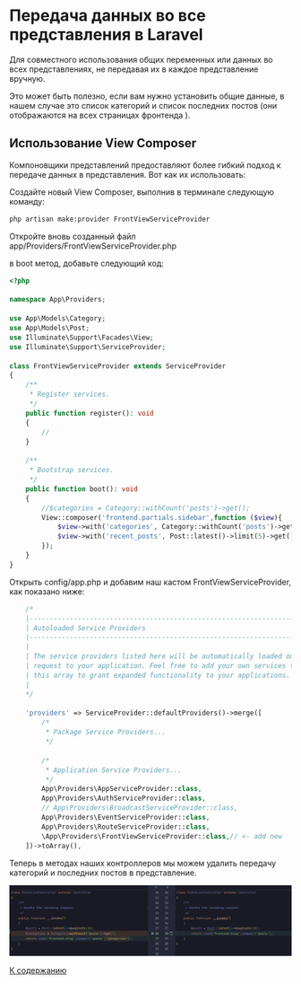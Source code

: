 # Передача данных во все представления в Laravel 

Для совместного использования общих переменных или данных во всех представлениях, не передавая их в каждое представление вручную.

Это может быть полезно, если вам нужно установить общие данные, в нашем случае это список категорий и список последних постов (они отображаются на всех страницах фронтенда ).

## Использование View Composer

Компоновщики представлений предоставляют более гибкий подход к передаче данных в представления. Вот как их использовать:

Создайте новый View Composer, выполнив в терминале следующую команду: 

```bash
php artisan make:provider FrontViewServiceProvider
```

Откройте вновь созданный файл app/Providers/FrontViewServiceProvider.php

в boot метод, добавьте следующий код: 

```php
<?php

namespace App\Providers;

use App\Models\Category;
use App\Models\Post;
use Illuminate\Support\Facades\View;
use Illuminate\Support\ServiceProvider;

class FrontViewServiceProvider extends ServiceProvider
{
    /**
     * Register services.
     */
    public function register(): void
    {
        //
    }

    /**
     * Bootstrap services.
     */
    public function boot(): void
    {
        //$categories = Category::withCount('posts')->get();
        View::composer('frontend.partials.sidebar',function ($view){
            $view->with('categories', Category::withCount('posts')->get());
            $view->with('recent_posts', Post::latest()->limit(5)->get());
        });
    }
}
```

Открыть config/app.php и добавим наш кастом FrontViewServiceProvider, как показано ниже: 

```php
    /*
    |--------------------------------------------------------------------------
    | Autoloaded Service Providers
    |--------------------------------------------------------------------------
    |
    | The service providers listed here will be automatically loaded on the
    | request to your application. Feel free to add your own services to
    | this array to grant expanded functionality to your applications.
    |
    */

    'providers' => ServiceProvider::defaultProviders()->merge([
        /*
         * Package Service Providers...
         */

        /*
         * Application Service Providers...
         */
        App\Providers\AppServiceProvider::class,
        App\Providers\AuthServiceProvider::class,
        // App\Providers\BroadcastServiceProvider::class,
        App\Providers\EventServiceProvider::class,
        App\Providers\RouteServiceProvider::class,
        \App\Providers\FrontViewServiceProvider::class,// <- add new
    ])->toArray(),
```

Теперь в методах наших контроллеров мы можем удалить передачу категорий и последних постов в представление.

![Alt text](../image/before_and_after.png)

 [К содержанию](../README.md)